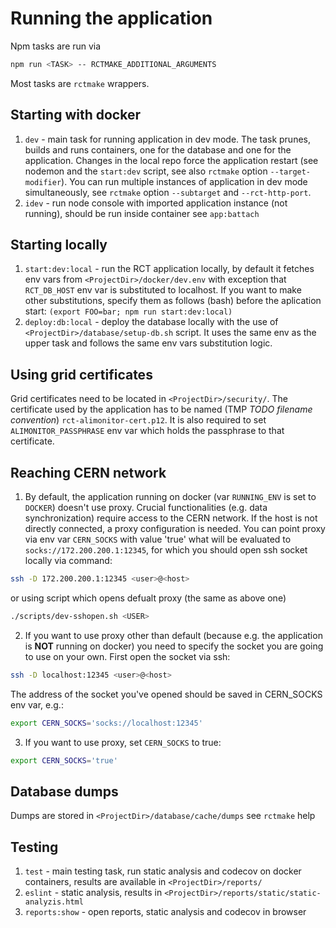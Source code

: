 # Running the application

Npm tasks are run via 
```bash
npm run <TASK> -- RCTMAKE_ADDITIONAL_ARGUMENTS
```
Most tasks are `rctmake` wrappers.

## Starting with docker
1. `dev` - main task for running application in dev mode. The task prunes, builds and runs containers, one for the database and one for the application. Changes in the local repo force the application restart (see nodemon and the `start:dev` script, see also `rctmake` option `--target-modifier`). You can run multiple instances of application in dev mode simultaneously, see `rctmake` option `--subtarget` and `--rct-http-port`.
2. `idev` - run node console with imported application instance (not running), should be run inside container see `app:battach`

## Starting locally
1. `start:dev:local` - run the RCT application locally, by default it fetches env vars from `<ProjectDir>/docker/dev.env` with exception that `RCT_DB_HOST` env var is substituted to localhost. If you want to make other substitutions, specify them as follows (bash) before the aplication start: `(export FOO=bar; npm run start:dev:local)`
2. `deploy:db:local` - deploy the database locally with the use of `<ProjectDir>/database/setup-db.sh` script. It uses the same env as the upper task and follows the same env vars substitution logic.

## Using grid certificates
Grid certificates need to be located in `<ProjectDir>/security/`. The certificate used by the application has to be named (TMP *TODO filename convention*) `rct-alimonitor-cert.p12`. It is also required to set `ALIMONITOR_PASSPHRASE` env var which holds the passphrase to that certificate.

## Reaching CERN network
1. By default, the application running on docker (var `RUNNING_ENV` is set to `DOCKER`) doesn't use proxy. Crucial functionalities (e.g. data synchronization) require access to the CERN network. If the host is not directly connected, a proxy configuration is needed. You can point proxy via env var `CERN_SOCKS` with value 'true' what will be evaluated to `socks://172.200.200.1:12345`, for which you should open ssh socket locally via command:
```bash
ssh -D 172.200.200.1:12345 <user>@<host>
```
or using script which opens defualt proxy (the same as above one)
```bash
./scripts/dev-sshopen.sh <USER>
```

2. If you want to use proxy other than default (because  e.g. the application is <b>NOT</b> running on docker) you need to specify the socket you are going to use on your own. First open the socket via ssh:
```bash
ssh -D localhost:12345 <user>@<host>
```
The address of the socket you've opened should be saved in CERN_SOCKS env var, e.g.:
```bash
export CERN_SOCKS='socks://localhost:12345'
```
3. If you want to use proxy, set `CERN_SOCKS` to true:
```bash
export CERN_SOCKS='true'
```

## Database dumps
Dumps are stored in `<ProjectDir>/database/cache/dumps`
see `rctmake` help


## Testing
1. `test` - main testing task, run static analysis and codecov on docker containers, results are available in `<ProjectDir>/reports/`
2. `eslint` - static analysis, results in `<ProjectDir>/reports/static/static-analyzis.html`
3. `reports:show` - open reports, static analysis and codecov in browser
